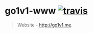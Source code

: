 # go1v1-www [![travis][travis-image]][travis-url]

[travis-image]: https://img.shields.io/travis/go1v1/go1v1-www.svg?style=flat
[travis-url]: https://travis-ci.org/go1v1/go1v1-www

> Website - http://go1v1.me.

